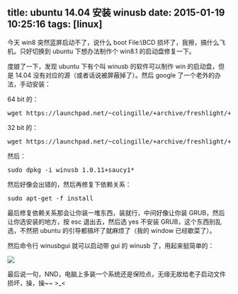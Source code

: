 title: ubuntu 14.04 安装 winusb
date: 2015-01-19 10:25:16
tags: [linux]
---

今天 win8 突然蓝屏启动不了，说什么 boot File:\BCD 损坏了，我擦，搞什么飞机。只好切换到 ubuntu 下想办法制作个 win8.1 的启动盘修复一下。

度娘了一下，发现 ubuntu 下有个叫 winusb 的软件可以制作 win 的启动盘，但是 14.04 没有对应的源（或者话说被屏蔽掉了）。然后 google 了一个老外的办法，手动安装：

64 bit 的：
<pre config="brush:bash;toolbar:false;">
wget https://launchpad.net/~colingille/+archive/freshlight/+files/winusb_1.0.11+saucy1_amd64.deb
</pre>

32 bit 的：
<pre config="brush:bash;toolbar:false;">
wget https://launchpad.net/~colingille/+archive/freshlight/+files/winusb_1.0.11+saucy1_i386.deb
</pre>

然后：
<pre config="brush:bash;toolbar:false;">
sudo dpkg -i winusb_1.0.11+saucy1*
</pre>

然后好像会出错的，然后再修复下依赖关系：
<pre config="brush:bash;toolbar:false;">
sudo apt-get -f install
</pre>

最后修复依赖关系那会让你装一堆东西，装就行，中间好像让你装 GRUB，然后让你选安装的地方，按 esc 退出去，然后选 yes 不安装 GRUB，这个东西别乱选，不然把 ubuntu 的引导都搞坏了就麻烦了（我的 window 已经歇菜了）。

然后命令行 winusbgui 就可以启动带 gui 的 winusb 了，用起来挺简单的：

![](http://7u2hy4.com1.z0.glb.clouddn.com/linux/winusb/1.png)


最后说一句，NND，电脑上多装一个系统还是保险点，无缘无故给老子启动文件损坏，操，操~~ >_<

